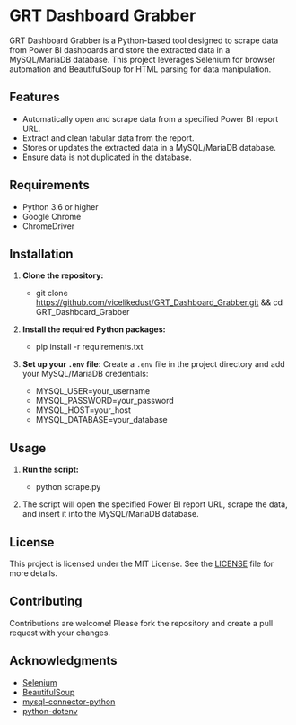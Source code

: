 
# GRT Dashboard Grabber

GRT Dashboard Grabber is a Python-based tool designed to scrape data from Power BI dashboards and store the extracted data in a MySQL/MariaDB database. This project leverages Selenium for browser automation and BeautifulSoup for HTML parsing for data manipulation.

## Features

- Automatically open and scrape data from a specified Power BI report URL.
- Extract and clean tabular data from the report.
- Stores or updates the extracted data in a MySQL/MariaDB database.
- Ensure data is not duplicated in the database.

## Requirements

- Python 3.6 or higher
- Google Chrome
- ChromeDriver

## Installation

1. **Clone the repository:**
   
   - git clone https://github.com/vicelikedust/GRT_Dashboard_Grabber.git && cd GRT_Dashboard_Grabber
   

2. **Install the required Python packages:**
   
   - pip install -r requirements.txt
   

3. **Set up your `.env` file:**
   Create a `.env` file in the project directory and add your MySQL/MariaDB credentials:
   
   - MYSQL_USER=your_username
   - MYSQL_PASSWORD=your_password
   - MYSQL_HOST=your_host
   - MYSQL_DATABASE=your_database
   

## Usage

1. **Run the script:**
   
   - python scrape.py
   

2. The script will open the specified Power BI report URL, scrape the data, and insert it into the MySQL/MariaDB database.


## License

This project is licensed under the MIT License. See the [LICENSE](LICENSE) file for more details.

## Contributing

Contributions are welcome! Please fork the repository and create a pull request with your changes.

## Acknowledgments

- [Selenium](https://www.selenium.dev/)
- [BeautifulSoup](https://www.crummy.com/software/BeautifulSoup/)
- [mysql-connector-python](https://dev.mysql.com/doc/connector-python/en/)
- [python-dotenv](https://github.com/theskumar/python-dotenv)
